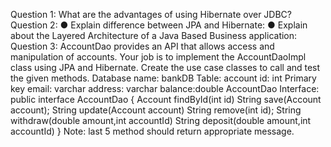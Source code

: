 Question 1:
What are the advantages of using Hibernate over JDBC?
Question 2:
● Explain difference between JPA and Hibernate:
● Explain about the Layered Architecture of a Java Based Business application:
Question 3:
AccountDao provides an API that allows access and manipulation of accounts. Your job is to implement the
AccountDaoImpl class using JPA and Hibernate. Create the use case classes to call and test the given methods.
Database name: bankDB
Table:
account
id: int Primary key
email: varchar
address: varchar
balance:double
AccountDao Interface:
public interface AccountDao {
Account findById(int id)
String save(Account account);
String update(Account account)
String remove(int id);
String withdraw(double amount,int accountId)
String deposit(double amount,int accountId)
}
Note: last 5 method should return appropriate message.
